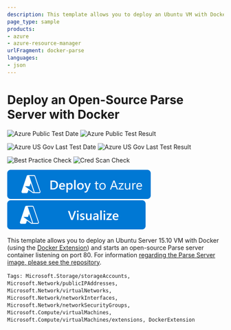 ```yaml
---
description: This template allows you to deploy an Ubuntu VM with Docker installed (using the Docker Extension) and an Open Source Parse Server container created and configured to replace the (now sunset) Parse service.
page_type: sample
products:
- azure
- azure-resource-manager
urlFragment: docker-parse
languages:
- json
---
```

# Deploy an Open-Source Parse Server with Docker

![Azure Public Test Date](https://azurequickstartsservice.blob.core.windows.net/badges/application-workloads/parse/docker-parse/PublicLastTestDate.svg)
![Azure Public Test Result](https://azurequickstartsservice.blob.core.windows.net/badges/application-workloads/parse/docker-parse/PublicDeployment.svg)

![Azure US Gov Last Test Date](https://azurequickstartsservice.blob.core.windows.net/badges/application-workloads/parse/docker-parse/FairfaxLastTestDate.svg)
![Azure US Gov Last Test Result](https://azurequickstartsservice.blob.core.windows.net/badges/application-workloads/parse/docker-parse/FairfaxDeployment.svg)

![Best Practice Check](https://azurequickstartsservice.blob.core.windows.net/badges/application-workloads/parse/docker-parse/BestPracticeResult.svg)
![Cred Scan Check](https://azurequickstartsservice.blob.core.windows.net/badges/application-workloads/parse/docker-parse/CredScanResult.svg)

[![Deploy To Azure](https://raw.githubusercontent.com/Azure/azure-quickstart-templates/master/1-CONTRIBUTION-GUIDE/images/deploytoazure.svg?sanitize=true)](https://portal.azure.com/#create/Microsoft.Template/uri/https%3A%2F%2Fraw.githubusercontent.com%2FAzure%2Fazure-quickstart-templates%2Fmaster%2Fapplication-workloads%2Fparse%2Fdocker-parse%2Fazuredeploy.json)  [![Visualize](https://raw.githubusercontent.com/Azure/azure-quickstart-templates/master/1-CONTRIBUTION-GUIDE/images/visualizebutton.svg?sanitize=true)](http://armviz.io/#/?load=https%3A%2F%2Fraw.githubusercontent.com%2FAzure%2Fazure-quickstart-templates%2Fmaster%2Fapplication-workloads%2Fparse%2Fdocker-parse%2Fazuredeploy.json)
	

This template allows you to deploy an Ubuntu Server 15.10 VM with Docker (using the [Docker Extension](https://github.com/Azure/azure-docker-extension))
and starts an open-source Parse server container listening on port 80. For information [regarding the Parse Server image, please see the repository](https://github.com/felixrieseberg/parse-docker).

`Tags: Microsoft.Storage/storageAccounts, Microsoft.Network/publicIPAddresses, Microsoft.Network/virtualNetworks, Microsoft.Network/networkInterfaces, Microsoft.Network/networkSecurityGroups, Microsoft.Compute/virtualMachines, Microsoft.Compute/virtualMachines/extensions, DockerExtension`
